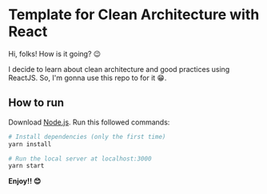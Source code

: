 # Template for Clean Architecture with React

Hi, folks! How is it going? 😉

I decide to learn about clean architecture and good practices using ReactJS.
So, I'm gonna use this repo to for it 😁.

## How to run

Download [Node.js](https://nodejs.org/en/download/).
Run this followed commands:

```bash
# Install dependencies (only the first time)
yarn install

# Run the local server at localhost:3000
yarn start
```

**Enjoy!! 😊**
